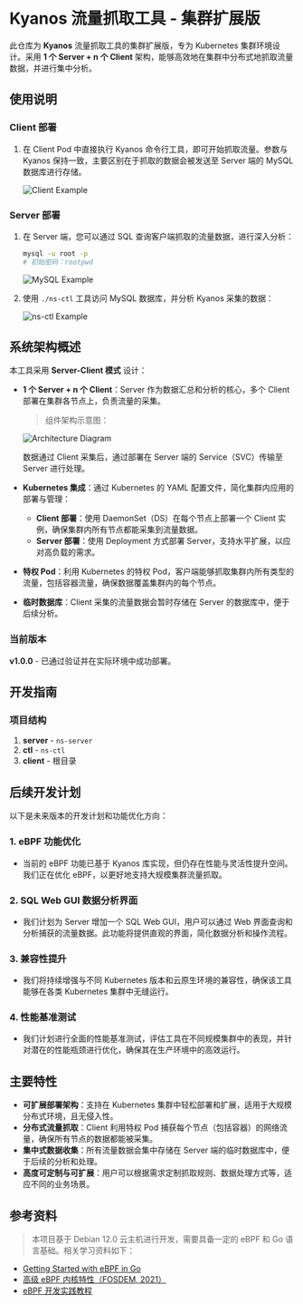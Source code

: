# Kyanos 流量抓取工具 - 集群扩展版

此仓库为 **Kyanos** 流量抓取工具的集群扩展版，专为 Kubernetes 集群环境设计。采用 **1 个 Server + n 个 Client** 架构，能够高效地在集群中分布式地抓取流量数据，并进行集中分析。

## 使用说明

### Client 部署

1. 在 Client Pod 中直接执行 Kyanos 命令行工具，即可开始抓取流量。参数与 Kyanos 保持一致，主要区别在于抓取的数据会被发送至 Server 端的 MySQL 数据库进行存储。
   
   ![Client Example](https://github.com/user-attachments/assets/6c5bd871-a9b3-44e3-9c92-3726599fc090)

### Server 部署

1. 在 Server 端，您可以通过 SQL 查询客户端抓取的流量数据，进行深入分析：
   
   ```bash
   mysql -u root -p
   # 初始密码：rootpwd
   ```

   ![MySQL Example](https://github.com/user-attachments/assets/e78bdbed-3909-4a34-a42d-752ff2ffcf93)

2. 使用 `./ns-ctl` 工具访问 MySQL 数据库，并分析 Kyanos 采集的数据：

   ![ns-ctl Example](https://github.com/user-attachments/assets/490fedc3-abb5-4f62-8d05-06eff65655bf)

## 系统架构概述

本工具采用 **Server-Client 模式** 设计：

- **1 个 Server + n 个 Client**：Server 作为数据汇总和分析的核心，多个 Client 部署在集群各节点上，负责流量的采集。
  
  > 组件架构示意图：
  
  ![Architecture Diagram](https://github.com/user-attachments/assets/9a9b440d-f2d8-4dd7-a8fe-92a10574e222)

  数据通过 Client 采集后，通过部署在 Server 端的 Service（SVC）传输至 Server 进行处理。

- **Kubernetes 集成**：通过 Kubernetes 的 YAML 配置文件，简化集群内应用的部署与管理：
  - **Client 部署**：使用 DaemonSet（DS）在每个节点上部署一个 Client 实例，确保集群内所有节点都能采集到流量数据。
  - **Server 部署**：使用 Deployment 方式部署 Server，支持水平扩展，以应对高负载的需求。
  
- **特权 Pod**：利用 Kubernetes 的特权 Pod，客户端能够抓取集群内所有类型的流量，包括容器流量，确保数据覆盖集群内的每个节点。
- **临时数据库**：Client 采集的流量数据会暂时存储在 Server 的数据库中，便于后续分析。

### 当前版本

**v1.0.0** - 已通过验证并在实际环境中成功部署。

## 开发指南

### 项目结构

1. **server** - `ns-server`
2. **ctl** - `ns-ctl`
3. **client** - 根目录

## 后续开发计划

以下是未来版本的开发计划和功能优化方向：

### 1. **eBPF 功能优化**
   - 当前的 eBPF 功能已基于 Kyanos 库实现，但仍存在性能与灵活性提升空间。我们正在优化 eBPF，以更好地支持大规模集群流量抓取。

### 2. **SQL Web GUI 数据分析界面**
   - 我们计划为 Server 增加一个 SQL Web GUI，用户可以通过 Web 界面查询和分析捕获的流量数据。此功能将提供直观的界面，简化数据分析和操作流程。

### 3. **兼容性提升**
   - 我们将持续增强与不同 Kubernetes 版本和云原生环境的兼容性，确保该工具能够在各类 Kubernetes 集群中无缝运行。

### 4. **性能基准测试**
   - 我们计划进行全面的性能基准测试，评估工具在不同规模集群中的表现，并针对潜在的性能瓶颈进行优化，确保其在生产环境中的高效运行。

## 主要特性

- **可扩展部署架构**：支持在 Kubernetes 集群中轻松部署和扩展，适用于大规模分布式环境，且无侵入性。
- **分布式流量抓取**：Client 利用特权 Pod 捕获每个节点（包括容器）的网络流量，确保所有节点的数据都能被采集。
- **集中式数据收集**：所有流量数据会集中存储在 Server 端的临时数据库中，便于后续的分析和处理。
- **高度可定制与可扩展**：用户可以根据需求定制抓取规则、数据处理方式等，适应不同的业务场景。

## 参考资料

> 本项目基于 Debian 12.0 云主机进行开发，需要具备一定的 eBPF 和 Go 语言基础。相关学习资料如下：

- [Getting Started with eBPF in Go](https://ebpf-go.dev/guides/getting-started/)
- [高级 eBPF 内核特性（FOSDEM, 2021）](https://arthurchiao.art/blog/advanced-bpf-kernel-features-for-container-age-zh/#41-进出宿主机的容器流量host---pod)
- [eBPF 开发实践教程](https://eunomia.dev/zh/tutorials/)